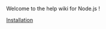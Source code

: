 Welcome to the help wiki for Node.js !

[Installation](https://github.com/nodejs/help/wiki/Installation)